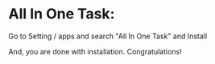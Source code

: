 All In One Task:
=========================================================

Go to Setting / apps and search "All In One Task" and Install

And, you are done with installation. Congratulations!
